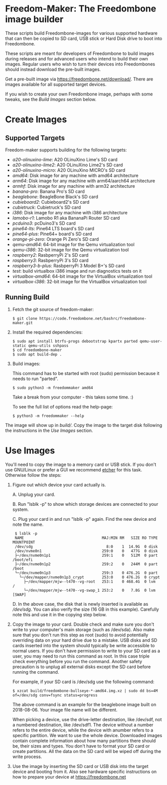 # Freedom-Maker: The Freedombone image builder

These scripts build Freedombone-images for various supported hardware
that can then be copied to SD card, USB stick or Hard Disk drive to
boot into Freedombone.

These scripts are meant for developers of Freedombone to build images
during releases and for advanced users who intend to build their own
images. Regular users who wish to turn their devices into
Freedombones should instead download the pre-built images.

Get a pre-built image via https://freedombone.net/download/.  There
are images available for all supported target devices.

If you wish to create your own Freedombone image, perhaps with some
tweaks, see the *Build Images* section below.

# Create Images

## Supported Targets

Freedom-maker supports building for the following targets:


- *a20-olinuxino-lime*: A20 OLinuXino Lime's SD card
- *a20-olinuxino-lime2*: A20 OLinuXino Lime2's SD card
- *a20-olinuxino-micro*: A20 OLinuXino MICRO's SD card
- *amd64*: Disk image for any machine with amd64 architecture
- *arm64*: Disk image for any machine with arm64/aarch64 architecture
- *armhf*: Disk image for any machine with arm32 architecture
- *banana-pro*: Banana Pro's SD card
- *beaglebone*: BeagleBone Black's SD card
- *cubieboard2*: Cubieboard2's SD card
- *cubietruck*: Cubietruck's SD card
- *i386*: Disk image for any machine with i386 architecture
- *lamobo-r1*: Lamobo R1 aka BananaPi Router SD card
- *pcduino3*: pcDuino3's SD card
- *pine64-lts*: Pine64 LTS board's SD card
- *pine64-plus*: Pine64+ board's SD card
- *orange-pi-zero*: Orange Pi Zero's SD card
- *qemu-amd64*: 64-bit image for the Qemu virtualization tool
- *qemu-i386*: 32-bit image for the Qemu virtualization tool
- *raspberry2*: RasbperryPi 2's SD card
- *raspberry3*: RasbperryPi 3's SD card
- *raspberry3-b-plus*: RasbperryPi 3 Model B+'s SD card
- *test*: build virtualbox i386 image and run diagnostics tests on it
- *virtualbox-amd64*: 64-bit image for the VirtualBox virtualization tool
- *virtualbox-i386*: 32-bit image for the VirtualBox virtualization tool

## Running Build

1. Fetch the git source of freedom-maker:
    ```
    $ git clone https://code.freedombone.net/bashrc/freedombone-maker.git
    ```

2. Install the required dependencies:
    ```shell
    $ sudo apt install btrfs-progs debootstrap kpartx parted qemu-user-static qemu-utils sshpass
    $ cd freedombone-maker
    $ sudo apt build-dep .
    ```

3. Build images:

    This command has to be started with root (sudo) permission because it needs
    to run "parted".

    ```
    $ sudo python3 -m freedommaker amd64
    ```
    Take a break from your computer - this takes some time. :)
    
    To see the full list of options read the help-page:
    ```
    $ python3 -m freedommaker --help
    ```

The image will show up in *build/*. Copy the image to the
target disk following the instructions in the *Use Images* section.

# Use Images

You'll need to copy the image to a memory card or USB stick. If you don't
use GNU/Linux or prefer a GUI we recommend [etcher](https://etcher.io/)
for this task. Otherwise follow the steps:

1. Figure out which device your card actually is.

    A. Unplug your card.

    B. Run "lsblk -p" to show which storage devices are connected to your system.

    C. Plug your card in and run "lsblk -p" again. Find the new device and note
    the name.
    
        $ lsblk -p
        NAME                                   MAJ:MIN RM   SIZE RO TYPE  MOUNTPOINT
        /dev/sdg                                 8:0    1  14.9G  0 disk  
        /dev/nvme0n1                           259:0    0   477G  0 disk  
        ├─/dev/nvme0n1p1                       259:1    0   512M  0 part  /boot/efi
        ├─/dev/nvme0n1p2                       259:2    0   244M  0 part  /boot
        └─/dev/nvme0n1p3                       259:3    0 476.2G  0 part  
          └─/dev/mapper/nvme0n1p3_crypt        253:0    0 476.2G  0 crypt 
            ├─/dev/mapper/mjw--t470--vg-root   253:1    0 468.4G  0 lvm   /
            └─/dev/mapper/mjw--t470--vg-swap_1 253:2    0   7.8G  0 lvm   [SWAP]

    D. In the above case, the disk that is newly inserted is available
       as */dev/sdg*. You can also verify the size (16 GB in this example).
       Carefully note this and use it in the copying step below.

2. Copy the image to your card.  Double check and make sure you don't
   write to your computer's main storage (such as /dev/sda).  Also
   make sure that you don't run this step as root (sudo) to avoid potentially
   overriding data on your hard drive due to a mistake. USB disks and SD
   cards inserted into the system should typically be write accessible
   to normal users. If you don't have permission to write to your SD
   card as a user, you may need to run this command as root. In this
   case triple check everything before you run the command. Another
   safety precaution is to unplug all external disks except the SD
   card before running the command.

   For example, if your SD card is /dev/sdg use the following command:
    ```
    $ xzcat build/freedombone-bullseye-*-amd64.img.xz | sudo dd bs=4M of=/dev/sdg conv=fsync status=progress
    ```

   The above command is an example for the beaglebone image built on
   2018-08-06. Your image file name will be different.

   When picking a device, use the drive-letter destination, like
   /dev/sdf, not a numbered destination, like /dev/sdf1.  The device
   without a number refers to the entire device, while the device with
   anumber refers to a specific partition.  We want to use the whole
   device.  Downloaded images contain complete information about how
   many partitions there should be, their sizes and types. You don't
   have to format your SD card or create partitions. All the data on
   the SD card will be wiped off during the write process.

3. Use the image by inserting the SD card or USB disk into the target
   device and booting from it.  Also see hardware specific
   instructions on how to prepare your device at
   https://freedombone.net
